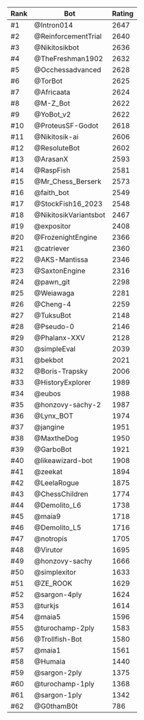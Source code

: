 Rank|Bot|Rating
---|---|---
#1|@Intron014|2647
#2|@ReinforcementTrial|2640
#3|@Nikitosikbot|2636
#4|@TheFreshman1902|2632
#5|@Occhessadvanced|2628
#6|@TorBot|2625
#7|@Africaata|2624
#8|@M-Z_Bot|2622
#9|@YoBot_v2|2622
#10|@ProteusSF-Godot|2618
#11|@Nikitosik-ai|2606
#12|@ResoluteBot|2602
#13|@ArasanX|2593
#14|@RaspFish|2581
#15|@Mr_Chess_Berserk|2573
#16|@faith_bot|2549
#17|@StockFish16_2023|2548
#18|@NikitosikVariantsbot|2467
#19|@expositor|2408
#20|@FrozenightEngine|2366
#21|@catriever|2360
#22|@AKS-Mantissa|2346
#23|@SaxtonEngine|2316
#24|@pawn_git|2298
#25|@Weiawaga|2281
#26|@Cheng-4|2259
#27|@TuksuBot|2148
#28|@Pseudo-0|2146
#29|@Phalanx-XXV|2128
#30|@simpleEval|2039
#31|@bekbot|2021
#32|@Boris-Trapsky|2006
#33|@HistoryExplorer|1989
#34|@eubos|1988
#35|@honzovy-sachy-2|1987
#36|@Lynx_BOT|1974
#37|@jangine|1951
#38|@MaxtheDog|1950
#39|@GarboBot|1921
#40|@likeawizard-bot|1908
#41|@zeekat|1894
#42|@LeelaRogue|1875
#43|@ChessChildren|1774
#44|@Demolito_L6|1738
#45|@maia9|1718
#46|@Demolito_L5|1716
#47|@notropis|1705
#48|@Virutor|1695
#49|@honzovy-sachy|1666
#50|@simplexitor|1633
#51|@ZE_ROOK|1629
#52|@sargon-4ply|1624
#53|@turkjs|1614
#54|@maia5|1596
#55|@turochamp-2ply|1583
#56|@Trollfish-Bot|1580
#57|@maia1|1561
#58|@Humaia|1440
#59|@sargon-2ply|1375
#60|@turochamp-1ply|1368
#61|@sargon-1ply|1342
#62|@G0thamB0t|786
